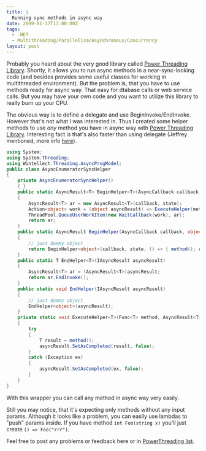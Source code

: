 ```yaml
---
title: |
  Running sync methods in async way
date: 2009-01-17T13:00:00Z
tags:
  - .NET
  - Multithreading/Parallelism/Asynchronous/Concurrency
layout: post
---
```

Probably you heard about the very good library called [Power Threading Library][1]. Shortly, it allows you to run async methods in a near-sync-looking code (and besides provides some useful classes for working in multithreaded environment). But the problem is, that you have to use methods ready for async way. That easy for dtabase calls or web service calls. But you may have your own code and you want to utilize this library to really burn up your CPU.

The obvious way is to define a delegate and use BeginInvoke/EndInvoke. However that's not what I was interested in. Thus I created some helper methods to use _any_ method you have in async way with [Power Threading Library][2]. Interesting fact is that's also faster than using delegate (Jeffrey mentioned, more info [here][3]).

```csharp
using System;
using System.Threading;
using Wintellect.Threading.AsyncProgModel;
public class AsyncEnumeratorSyncHelper
{
    private AsyncEnumeratorSyncHelper()
    { }
    public static AsyncResult<T> BeginHelper<T>(AsyncCallback callback, object state, Func<T> method)
    {
        AsyncResult<T> ar = new AsyncResult<T>(callback, state);
        Action<object> work = (object asyncResult) => ExecuteHelper(method, (AsyncResult<T>)asyncResult);
        ThreadPool.QueueUserWorkItem(new WaitCallback(work), ar);
        return ar;
    }
    public static AsyncResult BeginHelper(AsyncCallback callback, object state, Action method)
    {
        // just dummy object
        return BeginHelper<object>(callback, state, () => { method(); return null; });
    }
    public static T EndHelper<T>(IAsyncResult asyncResult)
    {
        AsyncResult<T> ar = (AsyncResult<T>)asyncResult;
        return ar.EndInvoke();
    }
    public static void EndHelper(IAsyncResult asyncResult)
    {
        // just dummy object
        EndHelper<object>(asyncResult);
    }
    private static void ExecuteHelper<T>(Func<T> method, AsyncResult<T> asyncResult)
    {
        try
        {
            T result = method();
            asyncResult.SetAsCompleted(result, false);
        }
        catch (Exception ex)
        {
            asyncResult.SetAsCompleted(ex, false);
        }
    }
}
```

With this wrapper you can call any method in async way very easily.

Still you may notice, that it's expecting only methods without any input params. Although it looks like a problem, you can easily use lambdas to "push" params inside. If you have method `int Foo(string x)` you'll just create `() => Foo("rrr")`.

Feel free to post any problems or feedback here or in [PowerThreading list][4].

[1]: http://www.wintellect.com/PowerThreading.aspx
[2]: http://www.wintellect.com/PowerThreading.aspx
[3]: http://blogs.msdn.com/cbrumme/archive/2003/07/14/51495.aspx
[4]: http://tech.groups.yahoo.com/group/PowerThreading/